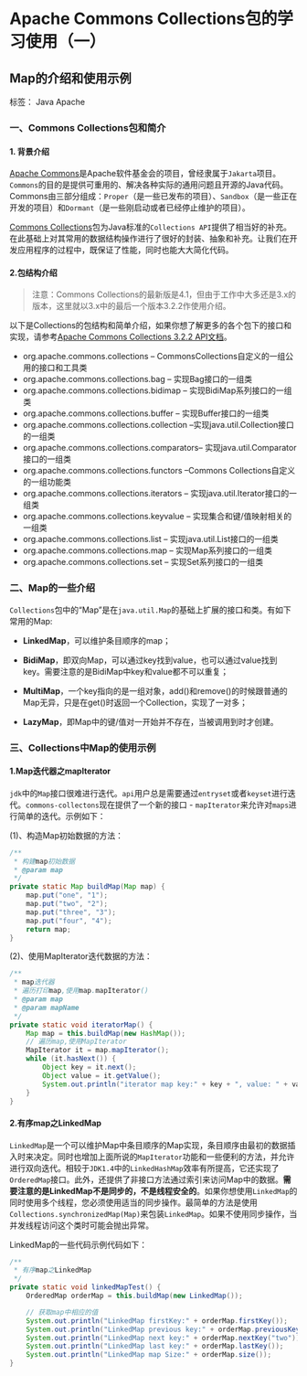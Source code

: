 # Apache Commons Collections包的学习使用（一）

## Map的介绍和使用示例

标签： Java Apache

### 一、Commons Collections包和简介

#### 1. 背景介绍

[Apache Commons][1]是Apache软件基金会的项目，曾经隶属于`Jakarta`项目。`Commons`的目的是提供可重用的、解决各种实际的通用问题且开源的Java代码。Commons由三部分组成：`Proper`（是一些已发布的项目）、`Sandbox`（是一些正在开发的项目）和`Dormant`（是一些刚启动或者已经停止维护的项目）。

[Commons Collections][2]包为Java标准的`Collections API`提供了相当好的补充。在此基础上对其常用的数据结构操作进行了很好的封装、抽象和补充。让我们在开发应用程序的过程中，既保证了性能，同时也能大大简化代码。

#### 2.包结构介绍

> 注意：Commons Collections的最新版是4.1，但由于工作中大多还是3.x的版本，这里就以3.x中的最后一个版本3.2.2作使用介绍。

以下是Collections的包结构和简单介绍，如果你想了解更多的各个包下的接口和实现，请参考[Apache Commons Collections 3.2.2 API文档][3]。

- org.apache.commons.collections – CommonsCollections自定义的一组公用的接口和工具类
- org.apache.commons.collections.bag – 实现Bag接口的一组类
- org.apache.commons.collections.bidimap – 实现BidiMap系列接口的一组类
- org.apache.commons.collections.buffer – 实现Buffer接口的一组类
- org.apache.commons.collections.collection –实现java.util.Collection接口的一组类
- org.apache.commons.collections.comparators– 实现java.util.Comparator接口的一组类
- org.apache.commons.collections.functors –Commons Collections自定义的一组功能类
- org.apache.commons.collections.iterators – 实现java.util.Iterator接口的一组类
- org.apache.commons.collections.keyvalue – 实现集合和键/值映射相关的一组类
- org.apache.commons.collections.list – 实现java.util.List接口的一组类
- org.apache.commons.collections.map – 实现Map系列接口的一组类
- org.apache.commons.collections.set – 实现Set系列接口的一组类

### 二、Map的一些介绍

`Collections`包中的“Map”是在`java.util.Map`的基础上扩展的接口和类。有如下常用的Map:

- **LinkedMap**，可以维护条目顺序的map；

- **BidiMap**，即双向Map，可以通过key找到value，也可以通过value找到key。需要注意的是BidiMap中key和value都不可以重复；
- **MultiMap**，一个key指向的是一组对象，add()和remove()的时候跟普通的Map无异，只是在get()时返回一个Collection，实现了一对多；
- **LazyMap**，即Map中的键/值对一开始并不存在，当被调用到时才创建。

### 三、Collections中Map的使用示例

#### 1.Map迭代器之mapIterator

`jdk`中的`Map`接口很难进行迭代。`api`用户总是需要通过`entryset`或者`keyset`进行迭代。`commons-collectons`现在提供了一个新的接口 - `mapIterator`来允许对`maps`进行简单的迭代。示例如下：

(1)、构造Map初始数据的方法：

```java
/**
 * 构建map初始数据
 * @param map
 */
private static Map buildMap(Map map) {
    map.put("one", "1");
    map.put("two", "2");
    map.put("three", "3");
    map.put("four", "4");
    return map;
}
```

(2)、使用MapIterator迭代数据的方法：

```java
/**
 * map迭代器
 * 遍历打印map,使用map.mapIterator()
 * @param map
 * @param mapName
 */
private static void iteratorMap() {
    Map map = this.buildMap(new HashMap());
    // 遍历map,使用MapIterator
    MapIterator it = map.mapIterator();
    while (it.hasNext()) {
        Object key = it.next();
        Object value = it.getValue();
        System.out.println("iterator map key:" + key + ", value: " + value);
    }
}
```

#### 2.有序map之LinkedMap

`LinkedMap`是一个可以维护Map中条目顺序的Map实现，条目顺序由最初的数据插入时来决定。同时也增加上面所说的`MapIterator`功能和一些便利的方法，并允许进行双向迭代。相较于`JDK1.4`中的`LinkedHashMap`效率有所提高，它还实现了`OrderedMap`接口。此外，还提供了非接口方法通过索引来访问Map中的数据。**需要注意的是LinkedMap不是同步的，不是线程安全的**。如果你想使用`LinkedMap`的同时使用多个线程，您必须使用适当的同步操作。最简单的方法是使用`Collections.synchronizedMap(Map)`来包装`LinkedMap`。如果不使用同步操作，当并发线程访问这个类时可能会抛出异常。

LinkedMap的一些代码示例代码如下：

```java
/**
 * 有序map之LinkedMap
 */
private static void linkedMapTest() {
    OrderedMap orderMap = this.buildMap(new LinkedMap());

    // 获取map中相应的值
    System.out.println("LinkedMap firstKey:" + orderMap.firstKey());
    System.out.println("LinkedMap previous key:" + orderMap.previousKey("four"));
    System.out.println("LinkedMap next key:" + orderMap.nextKey("two"));
    System.out.println("LinkedMap last key:" + orderMap.lastKey());
    System.out.println("LinkedMap map Size:" + orderMap.size());
}
```

  [1]: http://commons.apache.org/
  [2]: http://commons.apache.org/proper/commons-collections/
  [3]: http://commons.apache.org/proper/commons-collections/javadocs/api-3.2.2/index.html